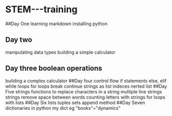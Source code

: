 # STEM---training
##Day One
learning markdown
installing python
## Day two
manipulating data types
building a simple calculator
## Day three boolean operations
building a complex calculator
##Day four
control flow
if statements
else, elif
while loops
for loops
break continue
strings as list
indeces
nerted list
##Day Five
strings functions to replace characters in a string
multiple line strings
strings remove space between words
counting letters with strings
for loops with lists
##Day Six
lists
tuples
sets
append method
##Day Seven
dictionaries in python
my dict
eg "books"="dynamics"
